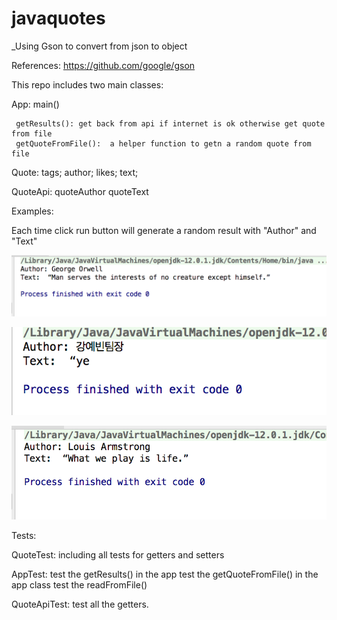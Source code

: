 # javaquotes

_Using Gson to convert from json to object

References:
https://github.com/google/gson

This repo includes two main classes:

App: main()

     getResults(): get back from api if internet is ok otherwise get quote from file
     getQuoteFromFile():  a helper function to getn a random quote from file

Quote: tags;
       author;
       likes;
       text;
       


QuoteApi: quoteAuthor
          quoteText




Examples:

Each time click run button will generate a random result with "Author" and "Text"

![image1](Assets/img1.png)


![image1](Assets/img2.png)


![image1](Assets/img3.png)


Tests:

QuoteTest: including all tests for getters and setters

AppTest: test the getResults() in the app 
         test the getQuoteFromFile() in the app class
         test the readFromFile()
      
QuoteApiTest: test all the getters.